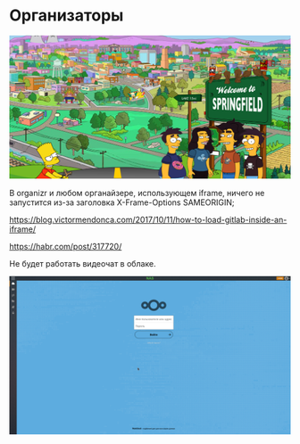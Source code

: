 # Организаторы

![](images/guzluwtmagp2ejr-rd_p7w8ellu.jpeg)

<cut/>
В organizr и любом органайзере, использующем iframe, ничего не запустится из-за заголовка  X-Frame-Options   SAMEORIGIN;

https://blog.victormendonca.com/2017/10/11/how-to-load-gitlab-inside-an-iframe/

https://habr.com/post/317720/

Не будет работать видеочат в облаке.

[![Organizr](images/s54lp1yqcohb0oyzsuqafxk8cyk.png)](images/s54lp1yqcohb0oyzsuqafxk8cyk.png)
